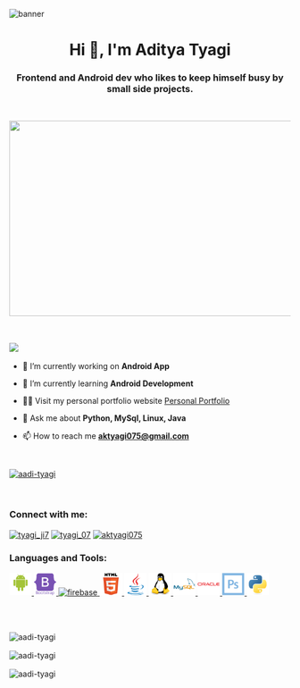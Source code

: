 
![banner](https://user-images.githubusercontent.com/87977583/170250407-efe76569-6b42-4706-b52b-2c99aa2d6b1a.png)

<h1 align="center">Hi 👋, I'm Aditya Tyagi</h1>
<h3 align="center">Frontend and Android dev who likes to keep himself busy by small side projects.</h3>

<br>

<p align="center"><img  width="650" height="350" src="https://user-images.githubusercontent.com/87977583/170249883-a3712198-8397-473d-baa3-c3aac3d8131e.gif" /></p>
<br>

![](https://komarev.com/ghpvc/?username=aadi-tyagi&color=brightgreen&style=plastic)

- 🔭 I’m currently working on **Android App**

- 🌱 I’m currently learning **Android Development**

- 👨‍💻 Visit my personal portfolio website [Personal Portfolio](https://aadi-tyagi.github.io/Resume/)

- 💬 Ask me about **Python, MySql, Linux, Java**

- 📫 How to reach me **aktyagi075@gmail.com**

<br>
<p align="left"> <a href="https://github.com/ryo-ma/github-profile-trophy"><img src="https://github-profile-trophy.vercel.app/?username=aadi-tyagi" alt="aadi-tyagi" /></a> </p>

<br>
<h3 align="left">Connect with me:</h3>
<p align="left">
<a href="https://instagram.com/tyagi_ji7" target="blank"><img align="center" src="https://raw.githubusercontent.com/rahuldkjain/github-profile-readme-generator/master/src/images/icons/Social/instagram.svg" alt="tyagi_ji7" height="30" width="40" /></a>
<a href="https://www.hackerrank.com/tyagi_07" target="blank"><img align="center" src="https://raw.githubusercontent.com/rahuldkjain/github-profile-readme-generator/master/src/images/icons/Social/hackerrank.svg" alt="tyagi_07" height="30" width="40" /></a>
<a href="https://www.leetcode.com/aktyagi075" target="blank"><img align="center" src="https://raw.githubusercontent.com/rahuldkjain/github-profile-readme-generator/master/src/images/icons/Social/leet-code.svg" alt="aktyagi075" height="30" width="40" /></a>
</p>


<h3 align="left">Languages and Tools:</h3>
<p align="left"> <a href="https://developer.android.com" target="_blank" rel="noreferrer"> <img src="https://raw.githubusercontent.com/devicons/devicon/master/icons/android/android-original-wordmark.svg" alt="android" width="40" height="40"/> </a> <a href="https://getbootstrap.com" target="_blank" rel="noreferrer"> <img src="https://raw.githubusercontent.com/devicons/devicon/master/icons/bootstrap/bootstrap-plain-wordmark.svg" alt="bootstrap" width="40" height="40"/> </a> <a href="https://firebase.google.com/" target="_blank" rel="noreferrer"> <img src="https://www.vectorlogo.zone/logos/firebase/firebase-icon.svg" alt="firebase" width="40" height="40"/> </a> <a href="https://www.w3.org/html/" target="_blank" rel="noreferrer"> <img src="https://raw.githubusercontent.com/devicons/devicon/master/icons/html5/html5-original-wordmark.svg" alt="html5" width="40" height="40"/> </a> <a href="https://www.java.com" target="_blank" rel="noreferrer"> <img src="https://raw.githubusercontent.com/devicons/devicon/master/icons/java/java-original.svg" alt="java" width="40" height="40"/> </a> <a href="https://www.linux.org/" target="_blank" rel="noreferrer"> <img src="https://raw.githubusercontent.com/devicons/devicon/master/icons/linux/linux-original.svg" alt="linux" width="40" height="40"/> </a> <a href="https://www.mysql.com/" target="_blank" rel="noreferrer"> <img src="https://raw.githubusercontent.com/devicons/devicon/master/icons/mysql/mysql-original-wordmark.svg" alt="mysql" width="40" height="40"/> </a> <a href="https://www.oracle.com/" target="_blank" rel="noreferrer"> <img src="https://raw.githubusercontent.com/devicons/devicon/master/icons/oracle/oracle-original.svg" alt="oracle" width="40" height="40"/> </a> <a href="https://www.photoshop.com/en" target="_blank" rel="noreferrer"> <img src="https://raw.githubusercontent.com/devicons/devicon/master/icons/photoshop/photoshop-line.svg" alt="photoshop" width="40" height="40"/> </a> <a href="https://www.python.org" target="_blank" rel="noreferrer"> <img src="https://raw.githubusercontent.com/devicons/devicon/master/icons/python/python-original.svg" alt="python" width="40" height="40"/> </a> </p>

<br><br>

<p><img align="center" height = "200" width = "700" src="https://github-readme-stats.vercel.app/api/top-langs?username=aadi-tyagi&show_icons=true&locale=en&layout=compact" alt="aadi-tyagi" /></p>

<p><img align="center" height = "200" src="https://github-readme-stats.vercel.app/api?username=aadi-tyagi&show_icons=true&locale=en" alt="aadi-tyagi" /></p>

<p><img align="center"  height = "200" src="https://github-readme-streak-stats.herokuapp.com/?user=aadi-tyagi&" alt="aadi-tyagi" /></p>
